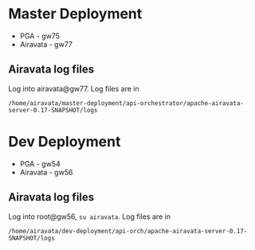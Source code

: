 
# Master Deployment

* PGA - gw75
* Airavata - gw77

## Airavata log files

Log into airavata@gw77. Log files are in

    /home/airavata/master-deployment/api-orchestrator/apache-airavata-server-0.17-SNAPSHOT/logs

# Dev Deployment

* PGA - gw54
* Airavata - gw56

## Airavata log files

Log into root@gw56, `su airavata`. Log files are in

    /home/airavata/dev-deployment/api-orch/apache-airavata-server-0.17-SNAPSHOT/logs
